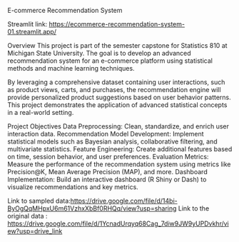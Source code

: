 E-commerce Recommendation System

Streamlit link: https://ecommerce-recommendation-system-01.streamlit.app/

Overview This project is part of the semester capstone for Statistics 810 at Michigan State University. The goal is to develop an advanced recommendation system for an e-commerce platform using statistical methods and machine learning techniques.

By leveraging a comprehensive dataset containing user interactions, such as product views, carts, and purchases, the recommendation engine will provide personalized product suggestions based on user behavior patterns. This project demonstrates the application of advanced statistical concepts in a real-world setting.

Project Objectives Data Preprocessing: Clean, standardize, and enrich user interaction data. Recommendation Model Development: Implement statistical models such as Bayesian analysis, collaborative filtering, and multivariate statistics. Feature Engineering: Create additional features based on time, session behavior, and user preferences. Evaluation Metrics: Measure the performance of the recommendation system using metrics like Precision@K, Mean Average Precision (MAP), and more. Dashboard Implementation: Build an interactive dashboard (R Shiny or Dash) to visualize recommendations and key metrics.

Link to sampled data:https://drive.google.com/file/d/14bi-ByOgQqMHpxU6m61VzhxXbBf0RHQq/view?usp=sharing 
Link to the original data : https://drive.google.com/file/d/1YcnadUrqyq68Cag_7diw9JW9yUPDvkhr/view?usp=drive_link
